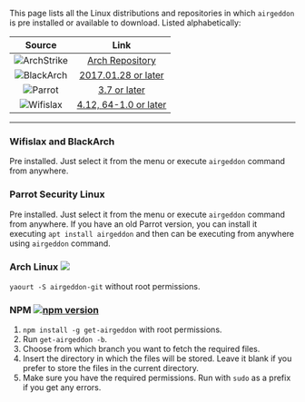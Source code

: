 This page lists all the Linux distributions and repositories in which `airgeddon` is pre installed or available to download. Listed alphabetically:

| Source  | Link  |
|:-------:|:-----:|
| ![ArchStrike](https://raw.githubusercontent.com/v1s1t0r1sh3r3/airgeddon/master/imgs/wiki/archstrike.png) | [Arch Repository] |
| ![BlackArch](https://raw.githubusercontent.com/v1s1t0r1sh3r3/airgeddon/master/imgs/wiki/blackarch_linux.png) | [2017.01.28 or later] |
| ![Parrot](https://raw.githubusercontent.com/v1s1t0r1sh3r3/airgeddon/master/imgs/wiki/parrot_linux.png) | [3.7 or later] |
| ![Wifislax](https://raw.githubusercontent.com/v1s1t0r1sh3r3/airgeddon/master/imgs/wiki/wifislax_linux.png) | [4.12, 64-1.0 or later] |

***
### Wifislax and BlackArch

Pre installed. Just select it from the menu or execute `airgeddon` command from anywhere.

### Parrot Security Linux

Pre installed. Just select it from the menu or execute `airgeddon` command from anywhere. If you have an old Parrot version, you can install it executing `apt install airgeddon` and then can be executing from anywhere using `airgeddon` command.

### Arch Linux [![](https://img.shields.io/aur/version/airgeddon-git.svg?style=flat-square&colorA=3F3F3F&colorB=1793D1)](https://aur.archlinux.org/packages/airgeddon-git)

`yaourt -S airgeddon-git` without root permissions.

### NPM [![npm version](https://img.shields.io/npm/v/get-airgeddon.svg?style=flat-square&colorA=5E7449&colorB=C1DB8D)](https://www.npmjs.com/package/get-airgeddon)

1. `npm install -g get-airgeddon` with root permissions.
2. Run `get-airgeddon -b`.
3. Choose from which branch you want to fetch the required files.
4. Insert the directory in which the files will be stored. Leave it blank if you prefer to store the files in the current directory.
5. Make sure you have the required permissions. Run with `sudo` as a prefix if you get any errors.

<!-- Links -->
[4.12, 64-1.0 or later]: http://www.wifislax.com
[2017.01.28 or later]: https://blackarch.org
[Arch Repository]: https://archstrike.org/wiki
[3.7 or later]: https://www.parrotsec.org